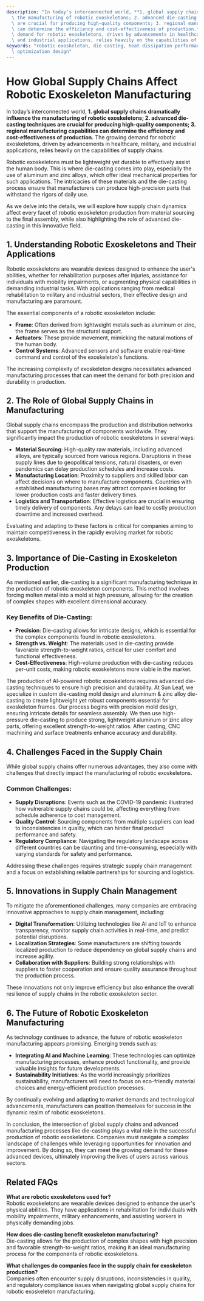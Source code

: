 ```yaml
---
description: "In today’s interconnected world, **1. global supply chains dramatically influence\
  \ the manufacturing of robotic exoskeletons; 2. advanced die-casting techniques\
  \ are crucial for producing high-quality components; 3. regional manufacturing capabilities\
  \ can determine the efficiency and cost-effectiveness of production.** The growing\
  \ demand for robotic exoskeletons, driven by advancements in healthcare, military,\
  \ and industrial applications, relies heavily on the capabilities of supply chains. "
keywords: "robotic exoskeleton, die casting, heat dissipation performance, heat dissipation\
  \ optimization design"
---
```

# How Global Supply Chains Affect Robotic Exoskeleton Manufacturing

In today’s interconnected world, **1. global supply chains dramatically influence the manufacturing of robotic exoskeletons; 2. advanced die-casting techniques are crucial for producing high-quality components; 3. regional manufacturing capabilities can determine the efficiency and cost-effectiveness of production.** The growing demand for robotic exoskeletons, driven by advancements in healthcare, military, and industrial applications, relies heavily on the capabilities of supply chains. 

Robotic exoskeletons must be lightweight yet durable to effectively assist the human body. This is where die-casting comes into play, especially the use of aluminum and zinc alloys, which offer ideal mechanical properties for such applications. The intricacies of these materials and the die-casting process ensure that manufacturers can produce high-precision parts that withstand the rigors of daily use. 

As we delve into the details, we will explore how supply chain dynamics affect every facet of robotic exoskeleton production from material sourcing to the final assembly, while also highlighting the role of advanced die-casting in this innovative field.

## **1. Understanding Robotic Exoskeletons and Their Applications**

Robotic exoskeletons are wearable devices designed to enhance the user's abilities, whether for rehabilitation purposes after injuries, assistance for individuals with mobility impairments, or augmenting physical capabilities in demanding industrial tasks. With applications ranging from medical rehabilitation to military and industrial sectors, their effective design and manufacturing are paramount.

The essential components of a robotic exoskeleton include:

- **Frame**: Often derived from lightweight metals such as aluminum or zinc, the frame serves as the structural support.
- **Actuators**: These provide movement, mimicking the natural motions of the human body.
- **Control Systems**: Advanced sensors and software enable real-time command and control of the exoskeleton's functions.

The increasing complexity of exoskeleton designs necessitates advanced manufacturing processes that can meet the demand for both precision and durability in production.

## **2. The Role of Global Supply Chains in Manufacturing**

Global supply chains encompass the production and distribution networks that support the manufacturing of components worldwide. They significantly impact the production of robotic exoskeletons in several ways:

- **Material Sourcing**: High-quality raw materials, including advanced alloys, are typically sourced from various regions. Disruptions in these supply lines due to geopolitical tensions, natural disasters, or even pandemics can delay production schedules and increase costs.
- **Manufacturing Location**: Proximity to suppliers and skilled labor can affect decisions on where to manufacture components. Countries with established manufacturing bases may attract companies looking for lower production costs and faster delivery times.
- **Logistics and Transportation**: Effective logistics are crucial in ensuring timely delivery of components. Any delays can lead to costly production downtime and increased overhead.

Evaluating and adapting to these factors is critical for companies aiming to maintain competitiveness in the rapidly evolving market for robotic exoskeletons.

## **3. Importance of Die-Casting in Exoskeleton Production**

As mentioned earlier, die-casting is a significant manufacturing technique in the production of robotic exoskeleton components. This method involves forcing molten metal into a mold at high pressure, allowing for the creation of complex shapes with excellent dimensional accuracy. 

### Key Benefits of Die-Casting:
- **Precision**: Die-casting allows for intricate designs, which is essential for the complex components found in robotic exoskeletons.
- **Strength vs. Weight**: The materials used in die-casting provide favorable strength-to-weight ratios, critical for user comfort and functional effectiveness.
- **Cost-Effectiveness**: High-volume production with die-casting reduces per-unit costs, making robotic exoskeletons more viable in the market.

The production of AI-powered robotic exoskeletons requires advanced die-casting techniques to ensure high precision and durability. At Sun Leaf, we specialize in custom die-casting mold design and aluminum & zinc alloy die-casting to create lightweight yet robust components essential for exoskeleton frames. Our process begins with precision mold design, ensuring intricate details for seamless assembly. We then use high-pressure die-casting to produce strong, lightweight aluminum or zinc alloy parts, offering excellent strength-to-weight ratios. After casting, CNC machining and surface treatments enhance accuracy and durability.

## **4. Challenges Faced in the Supply Chain**

While global supply chains offer numerous advantages, they also come with challenges that directly impact the manufacturing of robotic exoskeletons.

### Common Challenges:
- **Supply Disruptions**: Events such as the COVID-19 pandemic illustrated how vulnerable supply chains could be, affecting everything from schedule adherence to cost management.
- **Quality Control**: Sourcing components from multiple suppliers can lead to inconsistencies in quality, which can hinder final product performance and safety.
- **Regulatory Compliance**: Navigating the regulatory landscape across different countries can be daunting and time-consuming, especially with varying standards for safety and performance.

Addressing these challenges requires strategic supply chain management and a focus on establishing reliable partnerships for sourcing and logistics.

## **5. Innovations in Supply Chain Management**

To mitigate the aforementioned challenges, many companies are embracing innovative approaches to supply chain management, including:

- **Digital Transformation**: Utilizing technologies like AI and IoT to enhance transparency, monitor supply chain activities in real-time, and predict potential disruptions.
- **Localization Strategies**: Some manufacturers are shifting towards localized production to reduce dependency on global supply chains and increase agility.
- **Collaboration with Suppliers**: Building strong relationships with suppliers to foster cooperation and ensure quality assurance throughout the production process.

These innovations not only improve efficiency but also enhance the overall resilience of supply chains in the robotic exoskeleton sector.

## **6. The Future of Robotic Exoskeleton Manufacturing**

As technology continues to advance, the future of robotic exoskeleton manufacturing appears promising. Emerging trends such as:

- **Integrating AI and Machine Learning**: These technologies can optimize manufacturing processes, enhance product functionality, and provide valuable insights for future developments.
- **Sustainability Initiatives**: As the world increasingly prioritizes sustainability, manufacturers will need to focus on eco-friendly material choices and energy-efficient production processes.

By continually evolving and adapting to market demands and technological advancements, manufacturers can position themselves for success in the dynamic realm of robotic exoskeletons.

In conclusion, the intersection of global supply chains and advanced manufacturing processes like die-casting plays a vital role in the successful production of robotic exoskeletons. Companies must navigate a complex landscape of challenges while leveraging opportunities for innovation and improvement. By doing so, they can meet the growing demand for these advanced devices, ultimately improving the lives of users across various sectors.

## Related FAQs

**What are robotic exoskeletons used for?**  
Robotic exoskeletons are wearable devices designed to enhance the user's physical abilities. They have applications in rehabilitation for individuals with mobility impairments, military enhancements, and assisting workers in physically demanding jobs.

**How does die-casting benefit exoskeleton manufacturing?**  
Die-casting allows for the production of complex shapes with high precision and favorable strength-to-weight ratios, making it an ideal manufacturing process for the components of robotic exoskeletons.

**What challenges do companies face in the supply chain for exoskeleton production?**  
Companies often encounter supply disruptions, inconsistencies in quality, and regulatory compliance issues when navigating global supply chains for robotic exoskeleton manufacturing.
